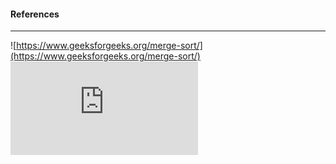 #### References
___
![https://www.geeksforgeeks.org/merge-sort/](https://www.geeksforgeeks.org/merge-sort/)
![Competive-programming-handbook](https://cses.fi/book/book.pdf)

